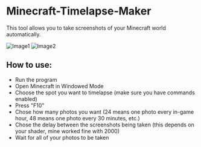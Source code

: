 # Minecraft-Timelapse-Maker

This tool allows you to take screenshots of your Minecraft world automatically.

![Image1](https://i.ibb.co/1TcW2z9/1.png)
![Image2](https://i.ibb.co/1TcW2z9/1.png)

## How to use:
- Run the program
- Open Minecraft in Windowed Mode
- Choose the spot you want to timelapse (make sure you have commands enabled)
- Press "F10"
- Chose how many photos you want (24 means one photo every in-game hour, 48 means one photo every 30 minutes, etc.)
- Chose the delay between the screenshots being taken (this depends on your shader, mine worked fine with 2000)
- Wait for all of your photos to be taken
